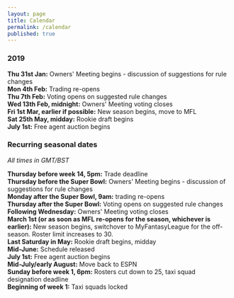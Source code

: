 ```yaml
---
layout: page
title: Calendar
permalink: /calendar
published: true
---
```


### 2019

**Thu 31st Jan:** Owners' Meeting begins - discussion of suggestions for rule changes  
**Mon 4th Feb:** Trading re-opens  
**Thu 7th Feb:** Voting opens on suggested rule changes  
**Wed 13th Feb, midnight:** Owners' Meeting voting closes  
**Fri 1st Mar, earlier if possible:** New season begins, move to MFL    
**Sat 25th May, midday:** Rookie draft begins  
**July 1st:** Free agent auction begins

### Recurring seasonal dates

*All times in GMT/BST*

**Thursday before week 14, 5pm:** Trade deadline  
**Thursday before the Super Bowl:** Owners' Meeting begins - discussion of suggestions for rule changes  
**Monday after the Super Bowl, 9am:** trading re-opens  
**Thursday after the Super Bowl:** Voting opens on suggested rule changes  
**Following Wednesday:** Owners' Meeting voting closes  
**March 1st (or as soon as MFL re-opens for the season, whichever is earlier):** New season begins, switchover to MyFantasyLeague for the off-season. Roster limit increases to 30.  
**Last Saturday in May:** Rookie draft begins, midday  
**Mid-June:** Schedule released  
**July 1st:** Free agent auction begins  
**Mid-July/early August:** Move back to ESPN  
**Sunday before week 1, 6pm:** Rosters cut down to 25, taxi squad designation deadline  
**Beginning of week 1:** Taxi squads locked
